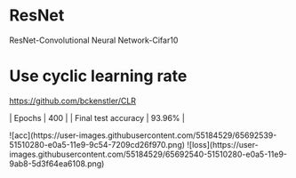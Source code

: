 # ResNet
 ResNet-Convolutional Neural Network-Cifar10

# Use cyclic learning rate
https://github.com/bckenstler/CLR


| Epochs  | 400  |
| Final test accuracy  | 93.96% |

<p float="left">
![acc](https://user-images.githubusercontent.com/55184529/65692539-51510280-e0a5-11e9-9c54-7209cd26f970.png)
![loss](https://user-images.githubusercontent.com/55184529/65692540-51510280-e0a5-11e9-9ab8-5d3f64ea6108.png)
</p>
